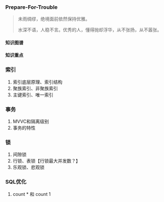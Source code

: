### Prepare-For-Trouble
> 未雨绸缪，绝境面前依然保持优雅。
>
> 水深不语，人稳不言。优秀的人，懂得抛却浮华，从不张扬，从不嚣张。

#### 知识图谱

#### 知识重点

### 索引

1.  索引底层原理、索引结构
2.  聚族索引、非聚族索引
3.  主键索引、唯一索引

### 事务

1.  MVVC和隔离级别
2.  事务的特性

### 锁

1.  间隙锁
2.  行锁、表锁【行锁最大并发数？】
3.  乐观锁、悲观锁

### SQL优化

1. count * 和 count 1